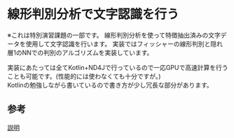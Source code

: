 # 線形判別分析で文字認識を行う
※これは特別演習課題の一部です。
線形判別分析を使って特徴抽出済みの文字データを使用して文字認識を行います。
実装ではフィッシャーの線形判別と隠れ層1のNNでの判別のアルゴリズムを実装しています。

実装にあたっては全てKotlin+ND4Jで行っているので一応GPUで高速計算を行うことも可能です。(性能的には使わなくても十分ですが。)  
Kotlinの勉強しながら書いているので書き方が少し冗長な部分があります。

## 参考
[説明](https://qiita.com/Khromium/items/d31817154be0842326b0)
